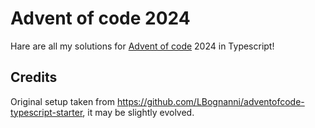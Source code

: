 # Advent of code 2024

Hare are all my solutions for [Advent of code](https://adventofcode.com/) 2024 in Typescript!


## Credits

Original setup taken from https://github.com/LBognanni/adventofcode-typescript-starter, it may be slightly evolved.
